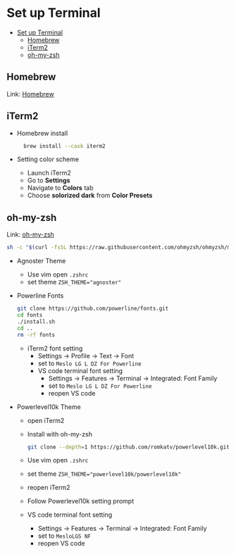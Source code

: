 # Set up Terminal

- [Set up Terminal](#set-up-terminal)
  - [Homebrew](#homebrew)
  - [iTerm2](#iterm2)
  - [oh-my-zsh](#oh-my-zsh)

## Homebrew

Link: [Homebrew](https://brew.sh/)

## iTerm2

- Homebrew install

  ```Bash
    brew install --cask iterm2
  ```

- Setting color scheme
  - Launch iTerm2
  - Go to **Settings**
  - Navigate to **Colors** tab
  - Choose **solorized dark** from **Color Presets**

## oh-my-zsh

Link: [oh-my-zsh](https://ohmyz.sh/)

```Bash
sh -c "$(curl -fsSL https://raw.githubusercontent.com/ohmyzsh/ohmyzsh/master/tools/install.sh)"
```

- Agnoster Theme
  - Use vim open `.zshrc`
  - set theme `ZSH_THEME="agnoster"`

- Powerline Fonts

  ```Bash
  git clone https://github.com/powerline/fonts.git
  cd fonts
  ./install.sh
  cd ..
  rm -rf fonts
  ```

  - iTerm2 font setting
    - Settings -> Profile -> Text -> Font
    - set to `Meslo LG L DZ For Powerline`
    - VS code terminal font setting
      - Settings -> Features -> Terminal -> Integrated: Font Family
      - set to `Meslo LG L DZ For Powerline`
      - reopen VS code

- Powerlevel10k Theme
  - open iTerm2
  - Install with oh-my-zsh

    ```Bash
    git clone --depth=1 https://github.com/romkatv/powerlevel10k.git ${ZSH_CUSTOM:-$HOME/.oh-my-zsh/custom}/themes/powerlevel10k
    ```

  - Use vim open `.zshrc`
  - set theme `ZSH_THEME="powerlevel10k/powerlevel10k"`
  - reopen iTerm2
  - Follow Powerlevel10k setting prompt
  - VS code terminal font setting
    - Settings -> Features -> Terminal -> Integrated: Font Family
    - set to `MesloLGS NF`
    - reopen VS code
